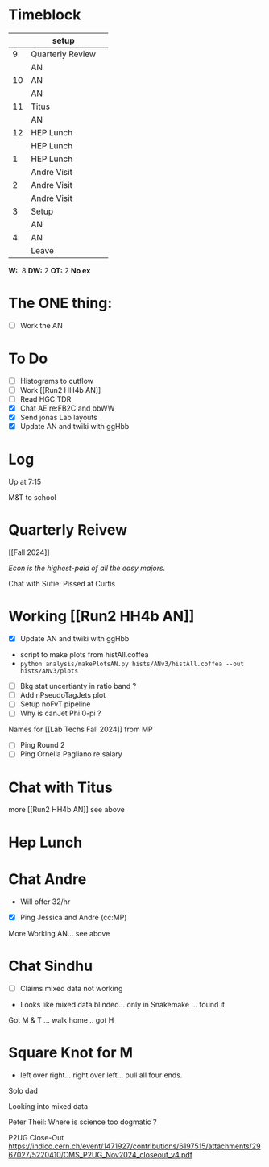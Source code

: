 # Timeblock

|     | setup            |     |
| --- | ---------------- | --- |
| 9   | Quarterly Review |     |
|     | AN               |     |
| 10  | AN               |     |
|     | AN               |     |
| 11  | Titus            |     |
|     | AN               |     |
| 12  | HEP Lunch        |     |
|     | HEP Lunch        |     |
| 1   | HEP Lunch        |     |
|     | Andre Visit      |     |
| 2   | Andre Visit      |     |
|     | Andre Visit      |     |
| 3   | Setup            |     |
|     | AN               |     |
| 4   | AN               |     |
|     | Leave            |     |

**W:**. 8 
**DW:** 2 
**OT:** 2
 **No ex**

# The ONE thing: 
- [ ] Work the AN


# To Do
- [ ] Histograms to cutflow
- [ ] Work [[Run2 HH4b AN]]
- [ ]  Read HGC TDR
- [x]  Chat AE re:FB2C and bbWW
- [x] Send jonas Lab layouts
- [x] Update AN and twiki with ggHbb

# Log

Up at 7:15

M&T to school

# Quarterly Reivew
[[Fall 2024]]

_Econ is the highest-paid of all the easy majors._

Chat with Sufie: Pissed at Curtis
# Working [[Run2 HH4b AN]]
- [x] Update AN and twiki with ggHbb
- script to make plots from histAll.coffea
- `python analysis/makePlotsAN.py hists/ANv3/histAll.coffea --out hists/ANv3/plots`
- [ ] Bkg stat uncertianty in ratio band ?
- [ ] Add nPseudoTagJets plot
- [ ] Setup noFvT pipeline
- [ ] Why is canJet Phi 0-pi ?

Names for [[Lab Techs Fall 2024]] from MP
- [ ] Ping Round 2
- [ ] Ping Ornella Pagliano re:salary

# Chat with Titus 

more [[Run2 HH4b AN]] see above


# Hep Lunch 


# Chat Andre
- Will offer 32/hr
- [x] Ping Jessica and Andre (cc:MP) 


More Working AN... see above

# Chat Sindhu
- [ ]  Claims mixed data not working 
- Looks like mixed data blinded... only in Snakemake ... found it

Got M & T ... walk home .. got H 

# Square Knot for M
- left over right... right over left... pull all four ends.


Solo dad

Looking into mixed data

Peter Theil:  Where is science too dogmatic ?

P2UG Close-Out
https://indico.cern.ch/event/1471927/contributions/6197515/attachments/2967027/5220410/CMS_P2UG_Nov2024_closeout_v4.pdf